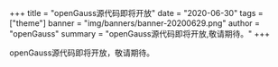 +++
title = "openGauss源代码即将开放"
date = "2020-06-30"
tags = ["theme"]
banner = "img/banners/banner-20200629.png"
author = "openGauss"
summary = "openGauss源代码即将开放,敬请期待。"
+++

openGauss源代码即将开放，敬请期待。

